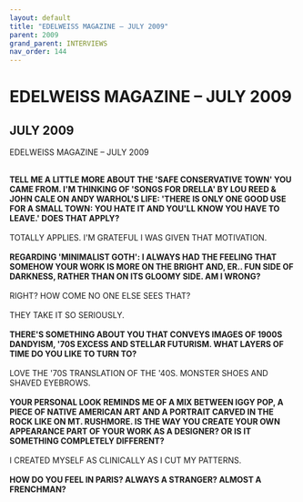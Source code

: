 ```yaml
---
layout: default
title: "EDELWEISS MAGAZINE – JULY 2009"
parent: 2009
grand_parent: INTERVIEWS
nav_order: 144
---
```


# EDELWEISS MAGAZINE – JULY 2009
## JULY 2009

EDELWEISS MAGAZINE – JULY 2009</b>
<br><br></p>
<p><b>TELL ME A LITTLE MORE ABOUT THE 'SAFE CONSERVATIVE TOWN' YOU CAME FROM. I'M THINKING OF 'SONGS FOR DRELLA' BY LOU REED & JOHN CALE ON ANDY WARHOL'S LIFE: 'THERE IS ONLY ONE GOOD USE FOR A SMALL TOWN: YOU HATE IT AND YOU'LL KNOW YOU HAVE TO LEAVE.' DOES THAT APPLY?</b> <br />
<br />
TOTALLY APPLIES. I'M GRATEFUL I WAS GIVEN THAT MOTIVATION. <br />
<br />
<b>REGARDING 'MINIMALIST GOTH': I ALWAYS HAD THE FEELING THAT SOMEHOW YOUR WORK IS MORE ON THE BRIGHT AND, ER.. FUN SIDE OF DARKNESS, RATHER THAN ON ITS GLOOMY SIDE. AM I WRONG?</b> <br />
<br />
RIGHT? HOW COME NO ONE ELSE SEES THAT? <br />
<br />
THEY TAKE IT SO SERIOUSLY. <br />
<br />
<b>THERE'S SOMETHING ABOUT YOU THAT CONVEYS IMAGES OF 1900S DANDYISM, '70S EXCESS AND STELLAR FUTURISM. WHAT LAYERS OF TIME DO YOU LIKE TO TURN TO?</b> <br />
<br />
LOVE THE '70S TRANSLATION OF THE '40S. MONSTER SHOES AND SHAVED EYEBROWS. <br />
<br />
<b>YOUR PERSONAL LOOK REMINDS ME OF A MIX BETWEEN IGGY POP, A PIECE OF NATIVE AMERICAN ART AND A PORTRAIT CARVED IN THE ROCK LIKE ON MT. RUSHMORE. IS THE WAY YOU CREATE YOUR OWN APPEARANCE PART OF YOUR WORK AS A DESIGNER? OR IS IT SOMETHING COMPLETELY DIFFERENT? </b><br />
<br />
I CREATED MYSELF AS CLINICALLY AS I CUT MY PATTERNS. <br />
<br />
<b>HOW DO YOU FEEL IN PARIS? ALWAYS A STRANGER? ALMOST A FRENCHMAN? </b><br />
<br />

